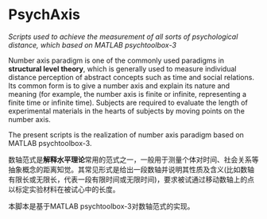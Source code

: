 # PsychAxis
*Scripts used to achieve the measurement of all sorts of psychological distance, which based on MATLAB psychtoolbox-3*

Number axis paradigm is one of the commonly used paradigms in **structural level theory**, which is generally used to measure individual distance perception of abstract concepts such as time and social relations. Its common form is to give a number axis and explain its nature and meaning (for example, the number axis is finite or infinite, representing a finite time or infinite time). Subjects are required to evaluate the length of experimental materials in the hearts of subjects by moving points on the number axis.

The present scripts is the realization of number axis paradigm based on MATLAB psychtoolbox-3.


数轴范式是**解释水平理论**常用的范式之一，一般用于测量个体对时间、社会关系等抽象概念的距离知觉。其常见形式是给出一段数轴并说明其性质及含义(比如数轴有限长或无限长，代表一段有限时间或无限时间)，要求被试通过移动数轴上的点以标定实验材料在被试心中的长度。

本脚本是基于MATLAB psychtoolbox-3对数轴范式的实现。
